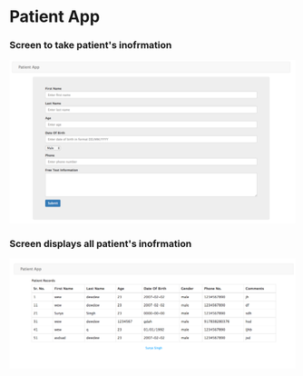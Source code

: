 # Patient App

### Screen to take patient's inofrmation
<img src="public/images/1.png">

### Screen displays all patient's inofrmation
<img src="public/images/2.png">